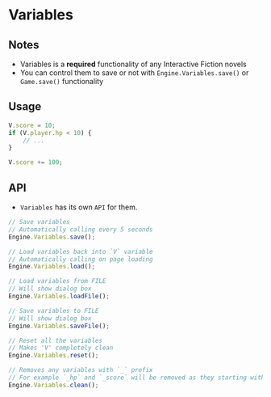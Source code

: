 # Variables

## Notes
* Variables is a __required__ functionality of any Interactive Fiction novels
* You can control them to save or not with `Engine.Variables.save()` or `Game.save()` functionality

## Usage
```js
V.score = 10;
if (V.player.hp < 10) {
    // ...
}

V.score += 100;
```

## API
* `Variables` has its own `API` for them.
```js
// Save variables
// Automatically calling every 5 seconds
Engine.Variables.save();

// Load variables back into `V` variable
// Automatically calling on page loading
Engine.Variables.load();

// Load variables from FILE
// Will show dialog box
Engine.Variables.loadFile();

// Save variables to FILE
// Will show dialog box
Engine.Variables.saveFile();

// Reset all the variables
// Makes 'V' completely clean
Engine.Variables.reset();

// Removes any variables with `_` prefix
// For example `_hp` and `_score` will be removed as they starting with `_` symbol
Engine.Variables.clean();
```